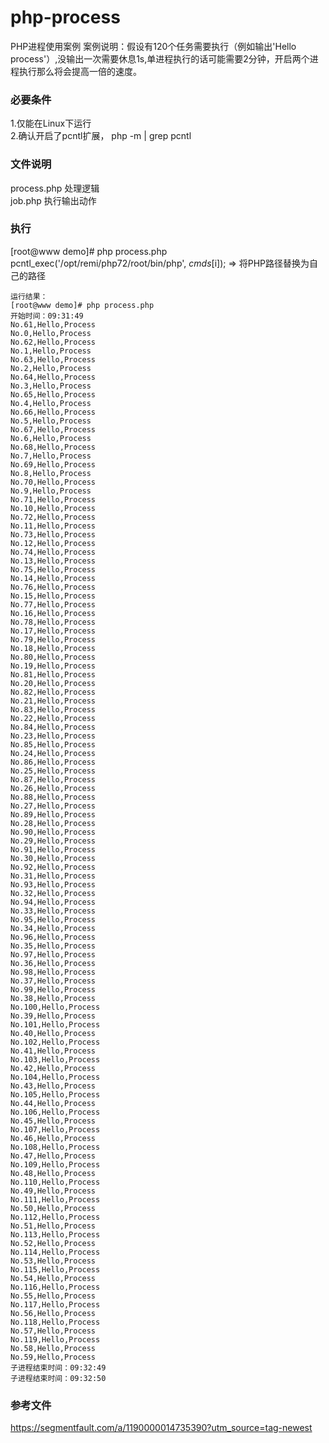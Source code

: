 # php-process

PHP进程使用案例
案例说明：假设有120个任务需要执行（例如输出'Hello process'）,没输出一次需要休息1s,单进程执行的话可能需要2分钟，开启两个进程执行那么将会提高一倍的速度。

### 必要条件 ###
1.仅能在Linux下运行<br/>
2.确认开启了pcntl扩展， php -m | grep pcntl  <br/>

### 文件说明 ###
process.php  处理逻辑 <br/>
job.php  执行输出动作 <br/>


### 执行 ###
[root@www demo]# php process.php <br/>
pcntl_exec('/opt/remi/php72/root/bin/php', $cmds[$i]); => 将PHP路径替换为自己的路径<br/>

```
运行结果：
[root@www demo]# php process.php 
开始时间：09:31:49
No.61,Hello,Process
No.0,Hello,Process
No.62,Hello,Process
No.1,Hello,Process
No.63,Hello,Process
No.2,Hello,Process
No.64,Hello,Process
No.3,Hello,Process
No.65,Hello,Process
No.4,Hello,Process
No.66,Hello,Process
No.5,Hello,Process
No.67,Hello,Process
No.6,Hello,Process
No.68,Hello,Process
No.7,Hello,Process
No.69,Hello,Process
No.8,Hello,Process
No.70,Hello,Process
No.9,Hello,Process
No.71,Hello,Process
No.10,Hello,Process
No.72,Hello,Process
No.11,Hello,Process
No.73,Hello,Process
No.12,Hello,Process
No.74,Hello,Process
No.13,Hello,Process
No.75,Hello,Process
No.14,Hello,Process
No.76,Hello,Process
No.15,Hello,Process
No.77,Hello,Process
No.16,Hello,Process
No.78,Hello,Process
No.17,Hello,Process
No.79,Hello,Process
No.18,Hello,Process
No.80,Hello,Process
No.19,Hello,Process
No.81,Hello,Process
No.20,Hello,Process
No.82,Hello,Process
No.21,Hello,Process
No.83,Hello,Process
No.22,Hello,Process
No.84,Hello,Process
No.23,Hello,Process
No.85,Hello,Process
No.24,Hello,Process
No.86,Hello,Process
No.25,Hello,Process
No.87,Hello,Process
No.26,Hello,Process
No.88,Hello,Process
No.27,Hello,Process
No.89,Hello,Process
No.28,Hello,Process
No.90,Hello,Process
No.29,Hello,Process
No.91,Hello,Process
No.30,Hello,Process
No.92,Hello,Process
No.31,Hello,Process
No.93,Hello,Process
No.32,Hello,Process
No.94,Hello,Process
No.33,Hello,Process
No.95,Hello,Process
No.34,Hello,Process
No.96,Hello,Process
No.35,Hello,Process
No.97,Hello,Process
No.36,Hello,Process
No.98,Hello,Process
No.37,Hello,Process
No.99,Hello,Process
No.38,Hello,Process
No.100,Hello,Process
No.39,Hello,Process
No.101,Hello,Process
No.40,Hello,Process
No.102,Hello,Process
No.41,Hello,Process
No.103,Hello,Process
No.42,Hello,Process
No.104,Hello,Process
No.43,Hello,Process
No.105,Hello,Process
No.44,Hello,Process
No.106,Hello,Process
No.45,Hello,Process
No.107,Hello,Process
No.46,Hello,Process
No.108,Hello,Process
No.47,Hello,Process
No.109,Hello,Process
No.48,Hello,Process
No.110,Hello,Process
No.49,Hello,Process
No.111,Hello,Process
No.50,Hello,Process
No.112,Hello,Process
No.51,Hello,Process
No.113,Hello,Process
No.52,Hello,Process
No.114,Hello,Process
No.53,Hello,Process
No.115,Hello,Process
No.54,Hello,Process
No.116,Hello,Process
No.55,Hello,Process
No.117,Hello,Process
No.56,Hello,Process
No.118,Hello,Process
No.57,Hello,Process
No.119,Hello,Process
No.58,Hello,Process
No.59,Hello,Process
子进程结束时间：09:32:49
子进程结束时间：09:32:50
```

### 参考文件 ###
https://segmentfault.com/a/1190000014735390?utm_source=tag-newest
